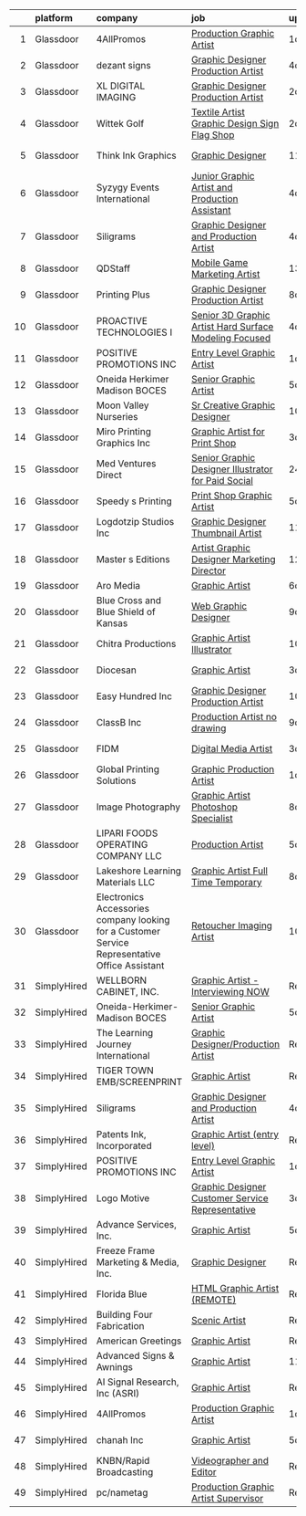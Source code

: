 

|    | platform    | company                                                                                        | job                                                                                                                                                                                                                                                                                                                                                                                                                                                                                                                                                                                                                                                                                                                                                                                                                                                                                                                                          | update_time   | location              |
|---:|:------------|:-----------------------------------------------------------------------------------------------|:---------------------------------------------------------------------------------------------------------------------------------------------------------------------------------------------------------------------------------------------------------------------------------------------------------------------------------------------------------------------------------------------------------------------------------------------------------------------------------------------------------------------------------------------------------------------------------------------------------------------------------------------------------------------------------------------------------------------------------------------------------------------------------------------------------------------------------------------------------------------------------------------------------------------------------------------|:--------------|:----------------------|
|  1 | Glassdoor   | 4AllPromos                                                                                     | [Production Graphic Artist](https://www.glassdoor.com/partner/jobListing.htm?pos=105&ao=1110586&s=58&guid=000001820aed4b1ba100950c48a276a7&src=GD_JOB_AD&t=SR&vt=w&ea=1&cs=1_ef958f79&cb=1658040700083&jobListingId=1008008282883&cpc=59DF70BB7E75A6DF&jrtk=3-0-1g85eqir3ii0o801-1g85eqirmgagu800-9530990c6e828156--6NYlbfkN0BuZxNCXsXexcmShFdB2Rm5N0YzfKSJc3x8W6AKbsF_iTTBkMngDQnES0mFaBsIkZCSovin89mNR2L0H5TvJgmQZMCjJ-I6a9KXBxPYyfapSaYgnhE2PODh6c-LlhwgUirOwW7PhIhiZox9OpPHLvxWi8q6BCnyT-iVNo96e49fh-CcTYA-pXLyaV1QHjcmzGJFmO48l0v4ZPw47aoF1puXIlwlfSwgXvKcCkK0mItqyWyMUahTxyO5kLPnUcGxqhJfhGAUpdu961Pq0wAUo9b0zZvtnKR1Wcgk8wQKBwB6jIugg0u_Iaz-gjopLMz3mKVOCI-GAg87IJfNnOt7OG_7QTrMLRSBPK6syLqJNW81gQ1DlCY0QlCD-YGgNSA2zpps6j8ppk4lYWj-1oUhtmzoofpCI0QaoX6TTWGqLqdSMn5Pe3XQzb0c3j2dwlg15NiRBcJ2rv4nqiY7t_82lEIrtJEawbPG0lgThGUWG1A9sLrdC1IRg_09MmoTvKiD4RQjDpiGEj3gNA%3D%3D)                                                             | 1d            | Essex, CT             |
|  2 | Glassdoor   | dezant signs                                                                                   | [Graphic Designer Production Artist](https://www.glassdoor.com/partner/jobListing.htm?pos=121&ao=1110586&s=58&guid=000001820aed4b1ba100950c48a276a7&src=GD_JOB_AD&t=SR&vt=w&ea=1&cs=1_9e0bddbd&cb=1658040700088&jobListingId=1008000089971&cpc=F41FEAB56D215062&jrtk=3-0-1g85eqir3ii0o801-1g85eqirmgagu800-6c32fdeccdc39f39--6NYlbfkN0ABOgJehXIgrOeP1dGkVbqZIE4zYILNMkaWcwsPyUQWYfSNalSkzDlmJS9qrBzQdeRS1xTkPsJYYfiZEhitbDnaIvYj8sktBOlvt5lXLK_UcxdcArVZOHhJzd0A_WtLBC6A9zFFmLMiazn9MR3Ear0eQe7f99dPNNA4wegEdYZsiFMyj2dDmB8MPTTCD1AHugk744TpN82gim7EvIZi_s3bdkjC7GKb6a-r0-9fXeigAPgcgo0rx5lAsOzGURKHWafBCzsgNBwMT6KurnxudsoWwPPlpz3I_HI3pVeE-mI5dNpzXWWdy5x_nljDqf2ZghzmWieqo97dGLsH02-KDnAqpBWhdabdaH-yb8T5tbCUHDqsx7c-BGnsdRE9DruiP0Dc-2gPfuRUIt37ol-wWdcNvVzHYGgo5uUT-Oa05VJRHhgLTx-PefQlP1seScDedf_XpdhqEzi81TBSGKWosTsbnJwEZusXxykJHvJlG4mvhBEAAsTbEWNB7mVD9-5DXoey6yEp-1Iicw%3D%3D)                                                    | 4d            | Floral Park, NY       |
|  3 | Glassdoor   | XL DIGITAL IMAGING                                                                             | [Graphic Designer Production Artist](https://www.glassdoor.com/partner/jobListing.htm?pos=125&ao=1110586&s=58&guid=000001820aed4b1ba100950c48a276a7&src=GD_JOB_AD&t=SR&vt=w&ea=1&cs=1_1c1c5b9c&cb=1658040700089&jobListingId=1008005402147&cpc=4F748F1840550ABC&jrtk=3-0-1g85eqir3ii0o801-1g85eqirmgagu800-0879dd7db182a19e--6NYlbfkN0CPEiJEzZq4I_K6S6Q9VC1QMfIsI0INZ1UYi7vjgDL48do-bvsq3-GM81kkpvxJBlr2Dr1XOpgQrMJ1O75Q2NGHSCZSJQCmA16Y2qO9eqyn7iI0WtSjTxOz3PkRvBy1vdzXxJ0W-8lX3J2X4Ui8_em1_En00wuKqZ27HdpNPjDkdtLo6AgdXN3JfGFEHoHBxds8cPqXqYqmCS2BQO_lOuNl1GAAuDs0nXD5ZSa9wXn3oGTXXg7JbAxjMbJhusG8ca7-cZm8e3g5s1yWweVtO8FVNHzobUWcTY4UmnQxDU1-WgrXpgdreVKprbTP1IvejiR0SQeMiZ46dE6Rhkscs7IgJ7aVQuPw6Pp3yDG1BMGIvUBmZ-81Xy97BE1H6OKJn3ofYeUDxvjaNwNypPOA7zsEuEQRyJFknd8SSs9Wu60WB0PyD0PEKgplGoUD06qkv70MUzY5to8ORmo4L02-91JqL0I64VDFLFn5-54yK4BCixpCkUPCTSjuD3-Dj53-CcM%3D)                                                                  | 2d            | Dallas, TX            |
|  4 | Glassdoor   | Wittek Golf                                                                                    | [Textile Artist Graphic Design Sign   Flag Shop](https://www.glassdoor.com/partner/jobListing.htm?pos=120&ao=1110586&s=58&guid=000001820aed4b1ba100950c48a276a7&src=GD_JOB_AD&t=SR&vt=w&ea=1&cs=1_6172420f&cb=1658040700088&jobListingId=1008005831387&cpc=ACAF1607C5C1E404&jrtk=3-0-1g85eqir3ii0o801-1g85eqirmgagu800-992c8723777ec5b9--6NYlbfkN0Af7IH--f52cTUDwFMUanxXcd3NiV5wYJyzlyk1G5yREYcHNsx28vaP4liTQMowwOTqf-Kc5sDHJNBP5Kzoire-XtBzx2UkO3FQlxOWSrJ5L1Zhli1IYJ_z_bRkPwZFVhPCdaTcxDWWq3jbHsMrRu-fwSaRlR4Kp23XxZBbG4Q3-ohDZhSnED3JO-G7Fe4AZ_EOF3D38BkVCDgUyM2JLKjObqNeUibE17IkMXuBRGXe64TjTF_auuiCpNz33IhFBK31XenStsxxIJVC853O11sjZibVq3aKbpGKXb-KqWIS_7T5WUOak8kQRGydl4VBW4UsaP6fg4dPqr6O_8Y_Yg81bkNP_2uGXjUlwncTWT1sE_sy1xMPZ_JK8KT0RDg1aKg9xwiEQZ-MA4V1kpBRvGgJ4vJXxIVxAS762gtC4OVig-iQghGczK85oLsdWTfo8ufpcJl22tTE-HkoGbNQmAiFVfZdI47fitm7f-Un01p4EhgfLRWvSWGmVV1eAPCh6I4%3D)                                                      | 2d            | Elk Grove Village, IL |
|  5 | Glassdoor   | Think Ink Graphics                                                                             | [Graphic Designer](https://www.glassdoor.com/partner/jobListing.htm?pos=104&ao=1110586&s=58&guid=000001820aed4b1ba100950c48a276a7&src=GD_JOB_AD&t=SR&vt=w&ea=1&cs=1_a4283ac8&cb=1658040700083&jobListingId=1007984843167&cpc=947D5A0E7E918485&jrtk=3-0-1g85eqir3ii0o801-1g85eqirmgagu800-438b6319e1bae538--6NYlbfkN0DeXU0vMxLyKhfauY-dgUBa_3v1DHLtGGo4EP_Dl8CiY0U2FbFCTSNbiSFzXqbljt0tX-wAhuImpjjTgLFqBGbnL3fSHEX9vt5GEEjyO2gqt9xG8CIWdgaeDrWHZS60ZvYnf1RvkghUeFbtAPI7Xpn9sFelNT1hTMUymOtO4evM_mGZWZTdWn3iaWxiMAPYZdLO3WNwiFXwXGemqq2ZU_wsyL_kbzzHgopBmjA8nuTHkYTENmuf-QFnfq4zocQiydJg2cbApvAXbTvqYrWGxjbGYPDweqrq2jhtOobPbg3JhtN-cLmgbQLOu-tV3dxOOQNhbY65GRpYtkSnezk933hLUN_uiwSh_6Ucnv7ftla2_9qpwAcL2s261389n98UvqMe-LGGis_fCl2zYmKkdtrz4-ES9g2QcDaB4ZLuKQvxp_xRoQ_yykJGV9f2Mc5aEMbT4gAKfcO1yk8jOrnjpkusLDvK-5Vzp9ds07T5UBmnbuJm3AfZu2r8c3KDzTsTWzQ%3D)                                                                                    | 11d           | Georgetown, KY        |
|  6 | Glassdoor   | Syzygy Events International                                                                    | [Junior Graphic Artist and Production Assistant](https://www.glassdoor.com/partner/jobListing.htm?pos=111&ao=1110586&s=58&guid=000001820aed4b1ba100950c48a276a7&src=GD_JOB_AD&t=SR&vt=w&ea=1&cs=1_44335fdf&cb=1658040700084&jobListingId=1008000529499&cpc=A0032DE20586B9BD&jrtk=3-0-1g85eqir3ii0o801-1g85eqirmgagu800-2e73247150be68bb--6NYlbfkN0DAqrE0ubcd1i61l-uBTtouJ2NQ4lWg7PeDLWwMGm-v8r0Urqffh4se_blAJTipohOrLJ1mLfKR62RYD2YWPA9v4nbGP4NbViKGrbsAi9o8c5qINUi8Y_D9cCMcgnEL9DMowwB4vSn5L5tPddvRPD__nFDoPQ0YVSXCeueGBd1KLY1zCTKr5Y8mZuq3Ifp8PZO7ONtCPenFbP2fQKPv0uhQdEmcsklbLhbTf3e_23kjLjpna_MsgHt8VS6vxjh71ZOeM4OZFTA8iRXKv6cfiXfGfNyqRGEnlp1Nnw_ScwNEAVLkcfusIRCQgGo2uld0P2lXZW-XaQr7z82HSi-se8Raj41JGjik4S1igKculWK0qOIYJRny_eiVzuRsc-A5WTtWrjP3OHSf9ERYY_OCucNljlm2vA9faK9itlUdls49WOWqHZmxygcln_AxH67NnxopPvkdLIaWxg1n6ubLpEqekha_0qymvsu36XOu65YbZTIKs7LWXVBzVJep4HGAgRE%3D)                                                      | 4d            | Gaithersburg, MD      |
|  7 | Glassdoor   | Siligrams                                                                                      | [Graphic Designer and Production Artist](https://www.glassdoor.com/partner/jobListing.htm?pos=122&ao=1110586&s=58&guid=000001820aed4b1ba100950c48a276a7&src=GD_JOB_AD&t=SR&vt=w&ea=1&cs=1_e4531d48&cb=1658040700088&jobListingId=1007999924313&cpc=FA84DF7EA1EC2398&jrtk=3-0-1g85eqir3ii0o801-1g85eqirmgagu800-b9b8bfbe1b9dc611--6NYlbfkN0D_KRozbKJx95I3LRYgbj09bqBDFeyQG4s8tCOB31p2DMC4ILjZAmS8JFK5axC6ktHbN9yPjyLoagJKGjx-nMZaW8WFK-9ClXrQc1LFVHkrD1LBaGhZnubpqeFmhet5kHPXwznaVO58Rf8Ln6yeS72Ez5yKPfR1_l0nYLzVW5Pd5-JN53-KcInomS2pvhBdy14LRP63uKIKMeOf-mij-7BTbDTprzGqGHwHUM-vH55mZFN-TYaoz4T-cMv-bgLFJGI5dHx9Xn3mHGFbiWeoS2h0tI_LTstg9RIRXZiprR_7DAjQhjVEQUVOX8V6S5n3nMOYktqLq4dioqSfBKPzmATsH49ljk8uNr88EnTXDpp9QzwD0PEW26cnua2efeeLjNbPuEQ_vCmO8dALNd3lGC9D-Ul9KS8iSUeMlIV0UK4PpKeHbuL-cF6eAtekS7snEdTTqH2zTB_gC_blcAicV-OvEB_iv2Yw8n22D5EfSqhBYGxoAsnDV7eV4DE9PJqzgQPjS-GCfuc4UGPs-Wm08X5r)                                            | 4d            | Concord, MA           |
|  8 | Glassdoor   | QDStaff                                                                                        | [Mobile Game Marketing Artist](https://www.glassdoor.com/partner/jobListing.htm?pos=130&ao=1110586&s=58&guid=000001820aed4b1ba100950c48a276a7&src=GD_JOB_AD&t=SR&vt=w&ea=1&cs=1_b33074a8&cb=1658040700090&jobListingId=1007979465001&cpc=1FDE87803EF93CD3&jrtk=3-0-1g85eqir3ii0o801-1g85eqirmgagu800-4842005ed0885448--6NYlbfkN0BK9GXDcakwdiqmeo8o-2GvkYnmPkq7xevAHdeF_847qkpPJo8-WyfGM3U4KnIRH2pUHOd_MJU8EY8vKEcsZEehTThosRybDyaOejM7dQEPw1goVzyzg14G5YMQ4QTjLkmaeHpp6b-cQVOKTTl3WmnUYxmC9LrYlIUIl9uO0RNYGuzo-bba-q19TuTzEan5A7zuk71vX-Entz8_NIPKM5pLIee0_ita917XUoJ39N3HbXuYLUkICwjmVOm1CFjh7_1szjKqMqhh7VtB6qEU3Ik1YGSuWq9koJxgGqy2mU5chHKB29yq6B5-evqYaXyyaMDnXfH2W_IglJpR-sY2_8bcYnpmMhgEBee621TBvgEnWkYNH_RJ5lMwA6b3_bIEkp5I9MYhO78H8I0Z84lb4U2WSDPfstC5bkbJOcOkyziImKyKDZ0DJ4G-pY2hFNBp5_YjBcQ3lURkXA31iQHokUQFLiaSK0qof0cnL9ZA5PIAtg%3D%3D)                                                                                          | 13d           | Las Vegas, NV         |
|  9 | Glassdoor   | Printing Plus                                                                                  | [Graphic Designer Production Artist](https://www.glassdoor.com/partner/jobListing.htm?pos=103&ao=1110586&s=58&guid=000001820aed4b1ba100950c48a276a7&src=GD_JOB_AD&t=SR&vt=w&ea=1&cs=1_63c47f2e&cb=1658040700083&jobListingId=1007993059501&cpc=AF779B04936ABCB6&jrtk=3-0-1g85eqir3ii0o801-1g85eqirmgagu800-8918bf0243fad107--6NYlbfkN0CKNvdBtBh9SnuMcnkEvhJOJZTsmZHyY3ybnWicrfIHv1nK5cibWSBUGYkAdwGg8-Aa6M21GRHp76Ym5gF-_Vy_LXP33mKmWrl4L_yepZqdEWBFglbd2IxPSK58QS0m2ozJJ8DOe_KxWEkVZALrdnLLn7HTYDjh4rrlo2cJZBSe9k3-izGgoBP7ofrmgmrfGWCbRJhOZRIJ8PRZYasVSPK17BZ-CSrS6-lB74vj52c5iYyjHAfZU_L6pdnAr2-pgiFtwuph1BR6acZebGdSqVvU9MFylL2iuV_jWerhJf9aHbRQbCVQWTHngGya1e5M35Gose2etnzoipPBIKC4lCMvRSURu2cLbgjQHNbxRLql9c4ss9uEi7moGkutP3SiE3-eGux3jXOOz14sbmTAXdYs46WbLzheaKaFtWFxOI17iR4SWjlMzXqQsiSeufB2jC8_B9Alp9fkSLR57yJgVqvQi6eEloD-GF01ZaTwJmQlK6To1-yby7H6IHmBCwip_5ypS0lvXTNgPtJn3zef_CHG)                                                | 8d            | Lincoln, NE           |
| 10 | Glassdoor   | PROACTIVE TECHNOLOGIES  I                                                                      | [Senior 3D Graphic Artist  Hard Surface Modeling Focused ](https://www.glassdoor.com/partner/jobListing.htm?pos=107&ao=1110586&s=58&guid=000001820aed4b1ba100950c48a276a7&src=GD_JOB_AD&t=SR&vt=w&ea=1&cs=1_3f48a5d2&cb=1658040700084&jobListingId=1008000333833&cpc=BC9CB04B69E72EC2&jrtk=3-0-1g85eqir3ii0o801-1g85eqirmgagu800-eb5faad0ae815d16--6NYlbfkN0D4rPC9Q9uQLlgWvNxCF4dREk9VHC1nFTR2yi_SPW4ovZYWOA3md7j5hYSoLFTy1SEzwseG3uA71L22pm1RIDd3CoUgHpUl9o3nhOu_En_Zxy3SR_czX8l_uye2O1eNU7XmYwG4-FWwab17rcyQNJ9Tj65_Z68_W7q7wcQiCVC3ldVkbhaRtzCw1IhmoUUcwF4sbbsY6fBFOuO5zXGMhfnRN2e0QTZ4BIxDvRBeH1QiFkUF5bnHUuQk8XOJ8BkWEWOnzYhN459NfLq5nzakX65ky9rEJjgDpwzOsvrm96zEjgZdBB0cWd0pmQi2TljeCIQsEFp7XUL-elT9_qmt_ibCe_2cRXRqyZIxbrcqZUdZX2i2ScPxMZjImuhQ8SVbLDownl21gEJuvki5oag4hFFKFr7norNaxoGqfXm56iJGIVNL5gIelmDG_itVBuCQwYA7YXOb8TRXzHqmghD4R71EgKe8THWdsMEWJYERcvcQbI51DIyPFDrhIbeQhNpjCXpQlQzrZ6Jctw%3D%3D)                              | 4d            | Oviedo, FL            |
| 11 | Glassdoor   | POSITIVE PROMOTIONS INC                                                                        | [Entry Level Graphic Artist](https://www.glassdoor.com/partner/jobListing.htm?pos=115&ao=1110586&s=58&guid=000001820aed4b1ba100950c48a276a7&src=GD_JOB_AD&t=SR&vt=w&ea=1&cs=1_bdd841f1&cb=1658040700085&jobListingId=1008008432789&cpc=9952A63AB06E78AD&jrtk=3-0-1g85eqir3ii0o801-1g85eqirmgagu800-98b47749266ed3dc--6NYlbfkN0BxkLIcfe0oqaYINownie861a0BJtkzmJW-WyGv8J0JYLPI_pkCjhnMU2Sahv1K28tUy9OoKNHnn_mzEpIJ1ihvUIFFwpimNg8RAwffIBIg8QHjMblIN2KKLIvsHVW-qDud3XsDEpPRfXwXkVIrxTj7pZAuN6-DFQNeXQ4AzUle0ydCJGPmBxMIK6VFk5NWnXswE8UGEXtBriGvo3rfM8H2mFZKDCO8E22mfqBs8fmA-FbRoCzDN_MzuCgiB_mFUztBFQI0S6_nh0Jha3EtIBRZ_D8BxgROwY6DfubUqj3himOQkuvofl01dYPUru86LnuLpdt4B1-GK8C18tgjqFSaxr-kKxSoVpxy8b369EnTs62_eqTebDa3poHiaS33l8aPsW-jUep2aVFQhacVPz7PfAjWKtjiuNsc_PrHHeDeP8hEn32wstSdjMtrfEMtwJSMN3hejF2UhJ8BudEAGP_pEYUmGju1YOrje_vGkekXf0WJdVx4vNcrp58XvMNBhe0%3D)                                                                          | 1d            | Hauppauge, NY         |
| 12 | Glassdoor   | Oneida Herkimer Madison BOCES                                                                  | [Senior Graphic Artist](https://www.glassdoor.com/partner/jobListing.htm?pos=101&ao=1110586&s=58&guid=000001820aed4b1ba100950c48a276a7&src=GD_JOB_AD&t=SR&vt=w&ea=1&cs=1_07b0cde8&cb=1658040700082&jobListingId=1007997990289&cpc=745E9A7F3953D21D&jrtk=3-0-1g85eqir3ii0o801-1g85eqirmgagu800-0737b782fcf5bd06--6NYlbfkN0CDI2iFtkxks-_Nah-pKgiJFw7fP9yT9wERWpW4car30VWbROU5-Q3LdzziHj3dlUHEUlXS7Bbb6f1XOesA_TDs3Tfu1fQibOaHILJ3Rmt7mcCJTycfo_HyrZjCmXholAcyU2Gpu5A62rkC-qBXBDhtbHf_Le3ly61AtsStGD2v17rDu4exIhcbpCkVr6aTVq44--u_AMFntCEaFDgVEWoV5q2K-pggDlRCuLzpPne4h0_xHA7yetJToNtaYmJIcmP6U3MogFqxEkOxIJsnN1wEoG0uZu_nwg-LFVZk3lbockoPzj50J7YXx5S2AosFy7LlLXiytdO_4B8y7H2p02bTKKhBygyPku9vLdQdD5bUpAzyzWu6LR3ZnffCk3Bw8NeCGDFOg9nSB1DUWuTBdpO0ULs0MdoN5eohRgyibRwHCHIzsQuIjlhASHS-FsAfPGXCp3Dvcs6_KRA7QtFM-YaoQH6DKQUSrttYG-gCLZ0ycKB5OemfCtoMimmmSjq879aalVZBfkmtmA%3D%3D)                                                                 | 5d            | Utica, NY             |
| 13 | Glassdoor   | Moon Valley Nurseries                                                                          | [Sr  Creative Graphic Designer](https://www.glassdoor.com/partner/jobListing.htm?pos=116&ao=1110586&s=58&guid=000001820aed4b1ba100950c48a276a7&src=GD_JOB_AD&t=SR&vt=w&ea=1&cs=1_36b38548&cb=1658040700085&jobListingId=1007987586374&cpc=983919718F9DC6F6&jrtk=3-0-1g85eqir3ii0o801-1g85eqirmgagu800-2dc8b1d91e759f31--6NYlbfkN0CtYVjMIh5haAAiJ9gOyIueHAJ7ifDipeAmUsIwS91L00T9yPHEV-4ryS8uDvFbiFhYj1v6lxMLSY7PZOCO0MrMz3iTwxexNbaphAbaDXZO5fHYbEtv-UGMBItqODB3n2k7RaCx5Nql62VwAXgZsj7B0aB8z1MnQ4WQwzOwrYBW7dNPiIRuztUGl9bTwUvOQuLsE574_8JupfweU6OYgGVvQpT7xNrggX5yl8sFHz-bPTpg6uVwY3egk_FHdvkaYXOr_l21y5e64gY28RHLAiJ_R0JQrA2OrMR77bdnGU4H1l60xaUQqb7AwG0GV8sh2Q-f1BQGw8mQPfCqnipAi_ztXqHZ3kqdIiBG1_Oe32pYI8gVkY1o54hTvxkItxTEbcCB5RdxLT3WNcvuLOjKpVrWNnZ4L0fVeF3zaPsYTJDO6RIRYRr4xyvds7H4dL8vZpJJ61KBu4zvZGjHmYW_KsEhdi4BlAOz0daFNAvF4l45KGklGoFl5T5nneKryeHo64lV2Wina352zkHrRaPpOfU2)                                                     | 10d           | Scottsdale, AZ        |
| 14 | Glassdoor   | Miro Printing   Graphics  Inc                                                                  | [Graphic Artist for Print Shop](https://www.glassdoor.com/partner/jobListing.htm?pos=113&ao=1110586&s=58&guid=000001820aed4b1ba100950c48a276a7&src=GD_JOB_AD&t=SR&vt=w&ea=1&cs=1_0cd74705&cb=1658040700084&jobListingId=1008003854812&cpc=F7A2269C793D5877&jrtk=3-0-1g85eqir3ii0o801-1g85eqirmgagu800-9b308361880fb345--6NYlbfkN0ASengVqiwM8dEeVIsxgwk2tMAcv6wZZlNtE4BYC8cWqI6DIh6MAS-gLEo-FOBTI0tFhbI4F9yYG9mKyL2iDnwPhnqAYNQJLYF7QMq90shvXZ-DgfrzRnkD3Uvq_THNZlJlqf7YZ9voPiC-oenKZxvj0YsvpjqHjQnOk8G0A0jto5Apq6n4AACle8DbCx7_hDInhy91LTtcVBkncX9CF_wPZoOw62hoakPzPMsZY_FNcBgpWzuP8NtJWqdXxsw0LJIWQBbp9JEZl5rTxNdYkkJYdgAlZs0xvfk7UVCQKE-XIESQglTeOxAUwi43DUvmQTjsbKPE7uP_2-sfKLC0v_HgOOWcW9SXqb8fHNrFcKh1ta-W0lfDBQ3SY2jxqdW6OxW8xD-ct4X7IrK_ww9aD_xz7hqgifQJN-NmY0_OyNsYPlluUqNvTJPadwncpnwRkDnd2nXBbUjB71Uo6s1z1OwDwKPXBXE04ndL8qhhj8q2qRTrxCGPx6Ql8q1yE9snG6M%3D)                                                                       | 3d            | Hackensack, NJ        |
| 15 | Glassdoor   | Med Ventures Direct                                                                            | [Senior Graphic Designer Illustrator for Paid Social](https://www.glassdoor.com/partner/jobListing.htm?pos=128&ao=1110586&s=58&guid=000001820aed4b1ba100950c48a276a7&src=GD_JOB_AD&t=SR&vt=w&ea=1&cs=1_0e863e2d&cb=1658040700089&jobListingId=1008009785340&cpc=8D52E76475A7E842&jrtk=3-0-1g85eqir3ii0o801-1g85eqirmgagu800-456b33c200c00013--6NYlbfkN0D8ZoknXJXAqP9kb4LesIFa293--zwnhqz-oO5zQftadLlGPuDnk3Sz5TzL8xvt8kNOampLTf9HwLkOfdfVIOkXDhMuW7FC6GLyw1T466z8HH3dHKcch5-eVsKYRNeXIQHz2kD7i3RK9tQPvHT0xEeqenZAkSKQJuxZiugeCy2naUBx-njIKkUiO5Q5EvBIl15MSUHSMGYPoR8h33dUX2FJON3lR6dxeGJrPMNiYSGuKy2B2tD0ScThOGxmpeACAGvdLpr97l805Gf5wHYDCJiUu9zEIIBCXeboeWlePmVKRB277uqATisWYlz7LPInjys0TDiqRlTZAPVguf4uOQbveOsA57G-uWc0oSwFof_NSvqdtsZ8DJortfZPFM9dQOMpnMfZkZhPHlFdrFMFKmWHdIWBtJcKWtyW5OyM-6ny-pKSomxenkup449mVfQD1Kr7-K4P7gbQAiy3MzB0WwMzmqVZcStOMrJnQL3NyVZM1NOrAM9qjvMF-VY6OkDVdq8%3D)                                                 | 24h           | Delray Beach, FL      |
| 16 | Glassdoor   | Speedy s Printing                                                                              | [Print Shop Graphic Artist](https://www.glassdoor.com/partner/jobListing.htm?pos=119&ao=1110586&s=58&guid=000001820aed4b1ba100950c48a276a7&src=GD_JOB_AD&t=SR&vt=w&ea=1&cs=1_2ccf9278&cb=1658040700087&jobListingId=1007997591223&cpc=39721386339D0809&jrtk=3-0-1g85eqir3ii0o801-1g85eqirmgagu800-37f8b7cc2a02ddf7--6NYlbfkN0Dbiddd8WEEovKJo1T1Jp5hcg9d5TUsdfi3TCwRB0t8Stjmfwap60fuqZR6wlPjwUVQOv7gTUriVS4n4CKLP2DqJQIqNFD0fRDnMbZ86rdQlOk594yO40iNgrWefQjVTknOLpZ6rxfv_rQ6LCQMI0heMSFzMcqcZvdWDu8tsB7_W6ypvOPSYxTN5AiUTL5qBAV04QfhZEtahdqTvwEBkw42iBoO1Ljzzn48kMCOG5xrcLfdyy2tdH2gXnSbfyyYUAU-wjvV4S53jUTja3V2ThLXUXR7L1quEptuQhnVFTV5YIIqmmkYrpuQT594ABgWSm4v4TNhZDPxencQlEQOoHoSt2am424HMrdNGa_Vu51shHwxxbfm011ofVF8JDdPWAGXcK9vgE_nxvyVHK9P-YSSww7_0cHOVAmVMfoUx051g0Hw_XEEYYOzAaVQcR2PPvc3Csh38R3aNv6LTQPaIEPCS4YTzFGva3IsX1gd1dtryl6DSPbLdM1_0X8zQeFaCQKRDD5QIsjmsA%3D%3D)                                                             | 5d            | Galveston, TX         |
| 17 | Glassdoor   | Logdotzip Studios  Inc                                                                         | [Graphic Designer   Thumbnail Artist](https://www.glassdoor.com/partner/jobListing.htm?pos=117&ao=1110586&s=58&guid=000001820aed4b1ba100950c48a276a7&src=GD_JOB_AD&t=SR&vt=w&ea=1&cs=1_131e57b2&cb=1658040700085&jobListingId=1007985092043&cpc=22ABB673398E21F3&jrtk=3-0-1g85eqir3ii0o801-1g85eqirmgagu800-9d2c79e5f512e746--6NYlbfkN0BjyFNZUUvAOXUC9zjb5vx8bblGqKy5NDQQSXaudgCUS-s6XZY8F1apdy6PF1sECCtcZk272_z4hU2udFFy0S64xqJadCR_6HpoX4WKSxIQCEvOK8ooc6_DNIIu4zj1Bx7ePd684Y8TVUW8feiyzKxdpwdoK0l7UM3jxCxNfImR5otX411wG3ejJCpRONdF3Ti9FYqegXhULRVVP76zJzmVmj8MqCokcZd2Jnq6RmkbDVDpO8QAhyN0a-eOaK8xEUANhDe4W7Q7TTkGuBemefAj3IX7ysdrNJkELfMn62Yq2s-_kFc_pdszsnor2WT93tgfJY6UzOzIq4lPIyA_dN41qm6GDdiH9VTliz01xgx2yp8HdVS0cx6hJnLOMgvHoDFwJLPrXU5gOCXWNivLG_oQB8HE8RexdUtBoZCqQ9rAZhfC7NajAiOksM2beL33Kl59XlmAGDgpnykREfLTEK3fxQWwFrWAiqBa1KjXOiEXa6etlNie0aVQ3BvglcJQ1tl8PurUBs74z_cFm1-JuOXl)                                               | 11d           | Austin, TX            |
| 18 | Glassdoor   | Master s Editions                                                                              | [Artist Graphic Designer Marketing Director](https://www.glassdoor.com/partner/jobListing.htm?pos=109&ao=1110586&s=58&guid=000001820aed4b1ba100950c48a276a7&src=GD_JOB_AD&t=SR&vt=w&ea=1&cs=1_0a30e932&cb=1658040700084&jobListingId=1007982597527&cpc=956B2567E1972B70&jrtk=3-0-1g85eqir3ii0o801-1g85eqirmgagu800-18c64ef7cb9eece4--6NYlbfkN0BHIfC1zsKGIu0R3teaIu8liT7fbRNLaQeDQfcPJweUK9uUr5EuWDhTqaM94isaMThhHtTqMfG8s1JvpULUtrrFkO0-w23FDiUnUSrrgsn-2FpwMsO3aWXuvvit5Er-0_IZu7Q8Dd4CWznrLf-MhnJI99HdMyxIJPkP3dbxFhXJc_rXJYcvBc7aYq2esacCNkT3sJgSEj22CZZzlCsesIq_6wqElImVTI2Vcgw__epMyjVX2arBNeDk-9qMglDWqUM3mE0sWYOm7u8nIOLGbQZMvwm7qtfu5G3oxICbZ7HC8PLjbuLIY-LaXZ0RFyp4kLL2Jp8YBg1kP_oPCWupO-8w4NFM5v3GKfh56GyviQi7a_ZKwYjsmAN4fWC_WC7sjkQL9lYmQeZXCDsBfz6zaUUqzxrfL_IjF33XefyKNHFmgudkuugBa785MIia41YxpuF8NOKApofEX6vDWni-KxE-lDg9E9n9QpQY9CKqG6dqUR8tSjkDbsAcEqy_xwlLRHiavqVmrs6Uoo1SOEkTHqS1oMGbclo3rtg%3D)                          | 12d           | Pigeon Forge, TN      |
| 19 | Glassdoor   | Aro Media                                                                                      | [Graphic Artist](https://www.glassdoor.com/partner/jobListing.htm?pos=123&ao=1110586&s=58&guid=000001820aed4b1ba100950c48a276a7&src=GD_JOB_AD&t=SR&vt=w&ea=1&cs=1_a07af6d7&cb=1658040700089&jobListingId=1007995181669&cpc=BAEB662971763A76&jrtk=3-0-1g85eqir3ii0o801-1g85eqirmgagu800-b35fadad7f50ab7a--6NYlbfkN0A953Z9EfJZc5Z9y7Wb0NkuJO-5BBnqXCJSieP3bN3oT5bPCnx7cVWYZU4WcOfgGZu3ldGZ5obnUbkJH5KsQnH3TNPfct-VieO3lTzkVZi3BT-4zjgeApSVjPW8ZK04TSBGo5-UR5pdTgjEXgUaH-oLM-sgvjuKzpAkp3Nz1gBW3aEtBkZ2ill6mFlmJnyr-RHl8UUNcdX1de70yWhMymubHuHDoIYW53OAuYkMPC2_71bOpitvr8nDsfgfU7gYiz9v9b3aCmLf4z3lEJcZRMKbok0qvmFfW6HAmEJhivc0g76IQ2FgKeDfVxkwvKWn0bqa15CPAHKMAEMA1Nkho6D-My1YpIhijYITR4aliLvDeduFOGAZBvTafao5Mbvw290scIybfe3v7LV_6fc9CZdr6XB4jtDgjTUijjZAoXy3OSTa_zS9VL-6Vg5mOPJCt4IlinLdItvhudLwgYR3ppORto6YqkMWzD6gvDLFLNIqA7fBToSnoFWx)                                                                                                    | 6d            | Troy, MI              |
| 20 | Glassdoor   | Blue Cross and Blue Shield of Kansas                                                           | [Web   Graphic Designer](https://www.glassdoor.com/partner/jobListing.htm?pos=106&ao=1110586&s=58&guid=000001820aed4b1ba100950c48a276a7&src=GD_JOB_AD&t=SR&vt=w&cs=1_b0533c41&cb=1658040700083&jobListingId=1007990691312&cpc=8A0D8B039440F4CD&jrtk=3-0-1g85eqir3ii0o801-1g85eqirmgagu800-a646a3c5cc0d5ebb--6NYlbfkN0C0fM3cAMPIJxx2YJu0-54AUzYyvdboEQAVt4G_xOBTWEOaDebnHlkXFTc2Kq0ZccTKs_m4kr2IGIqRKB-1jaqsIt8-Q80KNCB6stC69y0_zLiFe1CnqDWQFScQ-vNNv8K_7ON31hz0iQWH5w9u6c6B-QGCtvlm6wmT8QXnqjnMIMmSgSnU9XlCumdpLdcL_uXW4vqNY4Fce8Z02enLP0syx9H5CCfGMujlHDxoj8gMCb8n0KOA4Lfya8pMydkdcN4auiOWixJrjpI5idhw_73ny87syjcpUsaQfLFceuRJmv--um-d-yed_DJgJ7PdkhkWe16owyASZnKwrENIUemJPFb7o4ul49BiJVeSe-aObtIPgHkc71e89rdVhX5LPbKAHegsQfNXVbZ4dykXp7PXFgLNzGSOUXukli5E9hBrnDdGT6VN-uAFf7oK2YYXybXu80J1P2dAtrNMqEXQEr58ykEcFZxAMuuN1bkTzkdcSsOdZHzxWtbIbKVXL-K6KpRcz7F3XmTMHwq4xR6yiO55ricSU94_En6MfZu21dIoeK5IRp1IpRxL02dFyi9BHSJp4UhSQYaj7liVRZ81i2wh) | 9d            | Topeka, KS            |
| 21 | Glassdoor   | Chitra Productions                                                                             | [Graphic Artist Illustrator](https://www.glassdoor.com/partner/jobListing.htm?pos=108&ao=1110586&s=58&guid=000001820aed4b1ba100950c48a276a7&src=GD_JOB_AD&t=SR&vt=w&ea=1&cs=1_b56e927f&cb=1658040700084&jobListingId=1007987866513&cpc=A938E184CF850189&jrtk=3-0-1g85eqir3ii0o801-1g85eqirmgagu800-206e62536260ddf6--6NYlbfkN0CFmdMSSY4kg3MhvZbVXaRfLuSoGz10sIYhD1Of8-ust72TMiHcz2eqonNOqiD3dfD7HE37ZfRxIfVWMoj7VTh7Gf0FFbkTOhM53Vz8hk5N3MzHTHGoE5NgS_DKtxi8yHDdy1BLzDKGFWS8umdQCXzAe6ovjf0PuoVy9EZ3NTZz3V5uT5eB3jgDwMu90RVJrptWJPaQsISFORVlk7qTzWWTZ5zEH_EU8ndEV4wk1CRcN139EQl9EElqOefoP4sROEi4s8Ol0d-ejivffvCeiLtPLlGnQYSuGvwBkMl6tjnBYDONgjgXF517Uw9GJZEpes_HnLEv78M--__cr_cBagJzZc0REsfH8wVqlgzRyInnB5W7OEqU9eThO4vZAvn3Z5PUgk8IUbtmE63SCy_K4FZc6bknTQZbgioEpa60UIKL5NQws0p-DDnOShq6jkPN_i5NTyZj_3lBaKBQZ2sta0TyN7Qh-yjrq38O8JgGLYjlARCUYJ7VO4RvXbcQLbZ9FgjliCWOIczVAg%3D%3D)                                                            | 10d           | Panama City, FL       |
| 22 | Glassdoor   | Diocesan                                                                                       | [Graphic Artist](https://www.glassdoor.com/partner/jobListing.htm?pos=114&ao=1110586&s=58&guid=000001820aed4b1ba100950c48a276a7&src=GD_JOB_AD&t=SR&vt=w&ea=1&cs=1_e1ce7420&cb=1658040700085&jobListingId=1008002774434&cpc=D3E44275D43A938E&jrtk=3-0-1g85eqir3ii0o801-1g85eqirmgagu800-d377e8cf9bbbbaa5--6NYlbfkN0DRxgH6faVpfnP0KSDHCWxWsaqr2kS3YdhrKzS1fmHZ_NHE3PbRvVKj3hY3k72ItWG-fjcFju0VrlnALBQI9-v8oc2d3mk3B3Fe5Mutc-8MBZWrKTMExkYMUjMvaPqHBpfw8WxXShq9YRxLiya8sJZzE-naGCgVxuH8LEKE5mWJrYe-XH51AU71Y4RTKd5FKu4rIaick7b5zNjQGb1u9FpZgiT_k7t8TYeH8yhZD9cxsWyZHMciQrbyjAOi7Li_bi-N1LGZJ4d-dtWdaePfmECW42C-sMEpKJXE_rKJlBSMznkDJneWkYKZRF1eNp9etozdN_PawHtKY7y-aw8y6TT4IAfAK3JK33LgO4MG4K-EgB2Ta_BXPJVAz648T9Svbz7WgwJN3dvvOWCwJxcyeWLYiUuYFsJZrQC73pjPYSqfLN3xQQZvWHKlC-ZvarHXUoy2LkWCY4Piw3JjJ2J7QS2Fe5KYo-962ZIpN5jGrrVe2o-Bgd3GsLUEnOnOiDphfgU%3D)                                                                                      | 3d            | Byron Center, MI      |
| 23 | Glassdoor   | Easy Hundred Inc                                                                               | [Graphic Designer Production Artist](https://www.glassdoor.com/partner/jobListing.htm?pos=127&ao=1110586&s=58&guid=000001820aed4b1ba100950c48a276a7&src=GD_JOB_AD&t=SR&vt=w&ea=1&cs=1_778944c0&cb=1658040700089&jobListingId=1007987716739&cpc=9DC6E4D8324653EE&jrtk=3-0-1g85eqir3ii0o801-1g85eqirmgagu800-a1f175cb8d761c99--6NYlbfkN0DzFcgFZSW24QBnmHK7x-Aatnd7JHF6x6XqYmHmLEvBNkdR6SQ0tPXIJmjP1lIiGSMwFfdYZ2cYvsSFVRrF3aIGUU-nUlUv-UyUk-GcDHtQ9aXwm6bmv-DYK32QO1p2F-sx24LRq5lcPYiyuNXVAsoBV6_ZvOnvooVGoTtSQOYiMGodAavZQKnXQ-aKdeU9LRf04_XWOuk-vA3-lTKkn8YC7bQt0anH87R4q29_21h-mEtlnhsyv1NFM3xi-6-D4-yJSEfmlmCwcLE9S_AikGI9s7Igj3mlTb0wMjYOcPb1DHs2GB0opkJuMzv6uHy5e5nLUqsoJpGvGwe9gzTHWUQH1LqTVM0CZagVAn4mtEso5j2KxtRVYGhBA-rFYxCLv3MUXRXSx825wOcbPWbSALbPgyCoLQwibCY7jIT4AUfyHgEe5CDsKpP8CHVUJQlcmsKgpwzcf8B0NCR0end4R4wnHt28v0T7xUz4yaIxA7l-9CK3dLE_jaKGvYpfawHcYsHSNzHCMntfh4PNtwi94yMJ)                                                | 10d           | Flushing, NY          |
| 24 | Glassdoor   | ClassB  Inc                                                                                    | [Production Artist   no drawing](https://www.glassdoor.com/partner/jobListing.htm?pos=126&ao=1110586&s=58&guid=000001820aed4b1ba100950c48a276a7&src=GD_JOB_AD&t=SR&vt=w&ea=1&cs=1_9712f6eb&cb=1658040700089&jobListingId=1007990465809&cpc=AF8BC9077DDDE68D&jrtk=3-0-1g85eqir3ii0o801-1g85eqirmgagu800-f4cabcba94d2d648--6NYlbfkN0Bu0v2EuYhQMX8qGylBd2OdOHezyUUQzrXVF6Pyut4oLTOPkMhAZCUODJXoS4TIoO5qXCRT2y8yPhGIPWwr5evIVHZewAJOSrZzHLlwg14qoyoS5qMO_YqqssmUyI9cNg6XAJJwwER3RZNLDc5frakWB60PMhUyyEMO6sn3YYn5yyqRCP7atTUE8QVd7XSVVMmeGaLGNBPOvgP3sIRUWrEBKCsylQBOC8yjL7_hQb54thm921b9xNdwETH1Zt1cB0dHZUrbGyfe7NyKRkdRn0KOj_Mh2eSVLsAxHyhWSCt42H9z4Q7gWQsczUbHPBD0vbsD8mvVl-oGR1TYBPUjdzP-4ojA8VXeFJnRCihdalznHhXw5I12e2bn2Fvh5yxtvY-armqotm96Smyjyg_GjH7cCvR1SRxCmopF0JcBX_2HdALBuKbajVIcE4CGksZ4HER2YU6cVBhMXbzoMmhkhxSgFHu-s_7u7uRm3nrmorp5pFAUZlL4CPuXkQtOWwGWmmI%3D)                                                                      | 9d            | Tampa, FL             |
| 25 | Glassdoor   | FIDM                                                                                           | [Digital Media Artist](https://www.glassdoor.com/partner/jobListing.htm?pos=129&ao=1110586&s=58&guid=000001820aed4b1ba100950c48a276a7&src=GD_JOB_AD&t=SR&vt=w&ea=1&cs=1_f05cb79c&cb=1658040700090&jobListingId=1008003560428&cpc=444700D72F2ECBCE&jrtk=3-0-1g85eqir3ii0o801-1g85eqirmgagu800-4c5ff9867d3ab365--6NYlbfkN0Dc0CgG2Cm2ySjJ5YAFEHXV3iASNTxYDjaQJSn4jCgJiF7YxzzumGSs8nPawNVQjfQZnPhUrKwSRYdww_wuAo7FjhlCNLnYwfkYuTknnzYXSKWuDwAqNYlHy4eLESAhxK0A1SwtB9zTE6HYecq9l7K2kdVxryzixQNMKTVyLRXST9IpOElGsisfZlw14hcEvTfbnAXGx38vB6zORRdBD2WTC49uLTcUT9pvTnaDH2-t72Svq9tttBN_oTTLs1y1aqnRJKjleeHmBj8_ETjOxmuZEtN3d0OP009__erRGNgPiYD9eMze8oRlhXmZEwggYsnSme5ZrfPn9U84HmiOdThTrYTrhXoFlgR6SBVWDYzqulHrpn7Mg2iWfvJSvUmEXC2A7gfsANqN6KEOnawKbaSXJnkLmzAz3ftqPu9qm9ma-EnVRN3mnlMQkPejeqOs-cDnkywxDkjmzf2K7UVVJfh_ZpHHDguixjkQ78I4vLSedNK6phEF_2143TIrphTSNBM%3D)                                                                                | 3d            | Los Angeles, CA       |
| 26 | Glassdoor   | Global Printing Solutions                                                                      | [Graphic   Production Artist](https://www.glassdoor.com/partner/jobListing.htm?pos=110&ao=1110586&s=58&guid=000001820aed4b1ba100950c48a276a7&src=GD_JOB_AD&t=SR&vt=w&ea=1&cs=1_1000c7d9&cb=1658040700084&jobListingId=1008008577163&cpc=FD56AAAF1899B499&jrtk=3-0-1g85eqir3ii0o801-1g85eqirmgagu800-c680c8821da4f032--6NYlbfkN0ACTeRvGRFS6hadW-07x_K1RnsIE8OdH4tufuZ5eRAiXjEXEFX9SmNeWz8uCx9A4rnwdVSfZsdnoYMLFJx6bVCd9iMue6LuBx3q-PTM-_6ic6cYPK4kBpkx_boXmt2sjbr2GN5hajERBS30n-Cx6gP1Wv-G7e1KU2vW88vE08riqMwSwMdeYDL8w_OLRNmMmzqULUALbb7vVWA57IXP2JTSndy6N-1UtLFslYTyuZ7QBM-WJEh0yroVMH4aWz6rmZS9C3ybgJls3SdvavhV9-31hX09gqACCK2Q_31dAFvTtuoAnNFubuFkYi-n2DK2I-6tVTTRrtPhw16LSz4yIL5-Ycf4_rT98zQHYbY6v7nw180LadHcJvKDjy75wssmMAHVE0OafVCxwITqcdGVy1dsLjN5q4nmQttl60L1_hHBoizr3EZ82Ggt9paBKB2lMsdre0Pk22AzaZ38Jgjf21FYslMmieNcaQHe0JT959CJ4gftdH7okcD1WF-d0lOtQzi2KI8ulxZJKQ%3D%3D)                                                           | 1d            | Austin, TX            |
| 27 | Glassdoor   | Image Photography                                                                              | [Graphic Artist Photoshop Specialist](https://www.glassdoor.com/partner/jobListing.htm?pos=102&ao=1110586&s=58&guid=000001820aed4b1ba100950c48a276a7&src=GD_JOB_AD&t=SR&vt=w&ea=1&cs=1_b128ec7b&cb=1658040700083&jobListingId=1007992880283&cpc=BAD6587A35CC7CD4&jrtk=3-0-1g85eqir3ii0o801-1g85eqirmgagu800-a43855365fcc8236--6NYlbfkN0AY4guaBc_odNxnJHTncvfwFu86WvDwtbc_K-gSZc1x5NG4rzbdPlrpSYSeUvVTxXXdNAy1bbPoepV8QlRPkkfKJirRDe8n2BYlkiaqlXUOwhuogJ3ilpnT5c5k401SNBCjW2HhdIeCMwHVPJgI0LPHT0u2EfBa9LH5jkP7I0go0_xd7KKbSzvd_bFfhhLMxaiqvchGl3LW-GXkTKt_t_krmm29atyODV_EHVkkuNE43WFLbEsyw-g3KwyhSWHHSva68DwGpJ7Fh5ha3OKs0DIfZsS8IWiCp7IsrbPUF5SZDNtJVFG0kUpbjuSqep-NYd76VXI1O_eAIez_Z0zvvB19wvUEwntmvD_FkfWjnQgnhVopNdrVJ3w5NknPW0IYglJ8EGf4A2P8ZWwwowHELZQRwqDMbpY97JL00b_9fvXS3BdwgtuLVFWvNfFiXgXZA0zGfCfAIWUAGTSAUuBxvzrm4u2jwLFuwiN_SPcp4kWg98nS0gZw1u7rbGNn9yHEJMoZp9EIyw6rIyGxQKQw7kJ4)                                               | 8d            | Bemidji, MN           |
| 28 | Glassdoor   | LIPARI FOODS OPERATING COMPANY  LLC                                                            | [Production Artist](https://www.glassdoor.com/partner/jobListing.htm?pos=112&ao=1110586&s=58&guid=000001820aed4b1ba100950c48a276a7&src=GD_JOB_AD&t=SR&vt=w&ea=1&cs=1_415d4431&cb=1658040700084&jobListingId=1007996970015&cpc=34670CD602BE5E55&jrtk=3-0-1g85eqir3ii0o801-1g85eqirmgagu800-c2ef5b64a4718b57--6NYlbfkN0B6bWsNmTfoHC9M4e_QsUqMGzDNVxD9xMT4oL8xxUIExurTTfxJKRc8529Hry88iKl8lRFm0Av3iBSgBJenIayWJgbynqSBW_pphU3d4cKhojy5t8yGOeDgOZ6L5mZHYqBp-bWo-LyhW-HpRUhkF_2uKr3HQwrhysvlxM3V6ij8vWkv5N_CpoFcLdDlbXJjOq3q9QI9vlT2Hkkdw0tGm7o88_5mIFcru7D-6Nbmm8OOZ_pxyqHXOWAwJv9kktGYBWDY5ERDtIf5Y0saO7tK2w--jr2F2-zw648P2zARNf11pCc1QGRTCmBU0pqFENpFv3qzH67ipFTD9qNva7M6MnpzZVpwZyKOqlwM0gbbKa6icGjAZAI7vawUV5EoVVrF1SfCz-xqrwUa6vVPcgZ_7Adi0tQPKWJQFxW_WS06LJ8mfNGNb6o3uHNh9lr7hN-5cJn1dnAZadCC-AAH5iW9wKwvLv0KcnHCW1sfEevzBEQrrJdisjI1sD_9dY9UOnQ2s0FGDuxRFQ9ZLQ%3D%3D)                                                                     | 5d            | Warren, MI            |
| 29 | Glassdoor   | Lakeshore Learning Materials  LLC                                                              | [Graphic Artist  Full Time  Temporary ](https://www.glassdoor.com/partner/jobListing.htm?pos=124&ao=1110586&s=58&guid=000001820aed4b1ba100950c48a276a7&src=GD_JOB_AD&t=SR&vt=w&ea=1&cs=1_3da9d6d6&cb=1658040700089&jobListingId=1007993982652&cpc=8795CF9063CD573D&jrtk=3-0-1g85eqir3ii0o801-1g85eqirmgagu800-d2e4602e4a8bd0e8--6NYlbfkN0BeFm8pbmROb9PyittrVgizWoeXcqcAHiHO7qzxPoD4P4NNlHze5-WscCpmqp888O1xZAUHX7ZLwEyR2a9-swABnwOWGoK2s2RAWwO-E4ZQ2-uu7p3lUWGUf5Rv11J7csdxD_aVbUoeVhJedTUDZ9pS0clxikfopmKshopkelitVaqU5LRqFug3nOvfIsTRo7NiBSiVq-5pDKVgEvLFV7f-Szhop9UkJKSnCF3hpAyHxuz8qv8Y9zYCb6PRfx7qKtR-CMsNp7zmrnFEpdGkW9R5PB3fAkb9oStEt1inA7Y-lZKzvC_QFBKsR7oO4plaC75YD8fiS_WDs-liQfL5LLh5qKbmeG9zlbvSu53YpHbEit17e-6NYLMYObtvV_Ja3P8yBB5S2aViGov2XrK_ooWz_B-uB3DwXhI3MWh_mAQRof3yJ-Q681z4Dx1DIjoPGDyWKz9Yk6q1SRlzKS9JU9nPLz2IVevHyJ6NffV0BC5U9MdqHoNsTSDoFcAdAGh6BodzRT-FJggLWDxRjv2FZytZxbkt2aZOlFhBOmW1ypai2A%3D%3D)                 | 8d            | Carson, CA            |
| 30 | Glassdoor   | Electronics Accessories company looking for a Customer Service Representative Office Assistant | [Retoucher Imaging Artist](https://www.glassdoor.com/partner/jobListing.htm?pos=118&ao=1110586&s=58&guid=000001820aed4b1ba100950c48a276a7&src=GD_JOB_AD&t=SR&vt=w&ea=1&cs=1_13035779&cb=1658040700085&jobListingId=1007987217527&cpc=A356F292FF34F670&jrtk=3-0-1g85eqir3ii0o801-1g85eqirmgagu800-c9f183ef378c2cb1--6NYlbfkN0BuEXgdMjF13Q8260F81Ij9qn7kYmamGMuSZYf9_itNQSpnJxdYKEEaS49fCB4HsFrVUaxpli9jip32KCAVclS-2s3enFjsN34a9BHZRnSgBuBvU6F7q-7YEdRayLAmdGCUaNx6zQI114IM9YobxRRyGgyS8aohnXdZoH0akcvFa8X3JecRnCsQmSQ66UfjsAgSjBjjER4K5Y883Mgr8vAXNqINYnffOz1zZqkcnF3d_mmD-BkaW4KoIyvI479SztsJSSEnrsn-xn9Fwew15qxHApQ4eTjfxk485mu9cRe3ZbYh9Z0tEdzx8pGEkRRb0sTNoTz2Kf9D6Z0n8LLTvMu8kTy1DWZ6XprMiCKlBAHFEXl0ph5QhFskkwGrW4xQCiSZwq0wXB8iJoTQ50P1wJC1-qY3qr4j-jDdwMxh4vqLqEw_x8ZwR_nIUQ9rZNDHJVBcY6kB-R2yse9VGXa_4WNtiQapB_HqVLXCFr-vVaB9a_FSpnZJeVijmbY-Zpi3K7l2McH2CCmt6g%3D%3D)                                                              | 10d           | New York, NY          |
| 31 | SimplyHired | WELLBORN CABINET, INC.                                                                         | [Graphic Artist - Interviewing NOW](https://www.simplyhired.com/job/RZghjK95tNanEmJStZYzEtKcmeRctv1bQO6gN15I7vSifTXmjoS-qg?q=graphic+artist)                                                                                                                                                                                                                                                                                                                                                                                                                                                                                                                                                                                                                                                                                                                                                                                                 | Recently      | Ashland, AL           |
| 32 | SimplyHired | Oneida-Herkimer-Madison BOCES                                                                  | [Senior Graphic Artist](https://www.simplyhired.com/job/Rcb0hwzHTERw8oUqhLyLky7GMq4V7Gkemx5pAtFh33siq0poVPdeRA?q=graphic+artist)                                                                                                                                                                                                                                                                                                                                                                                                                                                                                                                                                                                                                                                                                                                                                                                                             | 5d            | Utica, NY             |
| 33 | SimplyHired | The Learning Journey International                                                             | [Graphic Designer/Production Artist](https://www.simplyhired.com/job/y8zige6T1o4jPGp57v8WEniUog4YfxcoLIL9vlZGJdVtCdGErtiBbg?q=graphic+artist)                                                                                                                                                                                                                                                                                                                                                                                                                                                                                                                                                                                                                                                                                                                                                                                                | Recently      | Phoenix, AZ           |
| 34 | SimplyHired | TIGER TOWN EMB/SCREENPRINT                                                                     | [Graphic Artist](https://www.simplyhired.com/job/S5CxEySVAEZk3UgY9wE74fOAYy9aAiozdi-nMWoXVdHm9uFXtnzcgw?q=graphic+artist)                                                                                                                                                                                                                                                                                                                                                                                                                                                                                                                                                                                                                                                                                                                                                                                                                    | Recently      | Auburn, AL            |
| 35 | SimplyHired | Siligrams                                                                                      | [Graphic Designer and Production Artist](https://www.simplyhired.com/job/pzez2dyvUU33MOyDABcwLvEq1U5e0Ul4_feeABhPeE9Ptu5Mscd3TQ?q=graphic+artist)                                                                                                                                                                                                                                                                                                                                                                                                                                                                                                                                                                                                                                                                                                                                                                                            | 4d            | Concord, MA           |
| 36 | SimplyHired | Patents Ink, Incorporated                                                                      | [Graphic Artist (entry level)](https://www.simplyhired.com/job/92xFEgz8PbossYCrlN8B262DcC8oHKIHdjJOVt9S2E-W4ogEcZmA1Q?q=graphic+artist)                                                                                                                                                                                                                                                                                                                                                                                                                                                                                                                                                                                                                                                                                                                                                                                                      | Recently      | Remote                |
| 37 | SimplyHired | POSITIVE PROMOTIONS INC                                                                        | [Entry Level Graphic Artist](https://www.simplyhired.com/job/FMXXO4299K_WY2Xu14g9rZi73zMW1k33-r3ldk4szLeB4ecUVkS3fw?q=graphic+artist)                                                                                                                                                                                                                                                                                                                                                                                                                                                                                                                                                                                                                                                                                                                                                                                                        | 1d            | Hauppauge, NY         |
| 38 | SimplyHired | Logo Motive                                                                                    | [Graphic Designer Customer Service Representative](https://www.simplyhired.com/job/nrxZIjKj1koo3J__BAM6DeZ2QabRlEwNN8QqbFu3upovO4H3Z5QQ_Q?q=graphic+artist)                                                                                                                                                                                                                                                                                                                                                                                                                                                                                                                                                                                                                                                                                                                                                                                  | 3d            | Rehoboth Beach, DE    |
| 39 | SimplyHired | Advance Services, Inc.                                                                         | [Graphic Artist](https://www.simplyhired.com/job/LynYAJez5v2YETxkD5tieJo8dk-8SvNiBi8_rIIPvNshgWhVIVku2A?q=graphic+artist)                                                                                                                                                                                                                                                                                                                                                                                                                                                                                                                                                                                                                                                                                                                                                                                                                    | 5d            | Dix, NE               |
| 40 | SimplyHired | Freeze Frame Marketing & Media, Inc.                                                           | [Graphic Designer](https://www.simplyhired.com/job/BPgdTwugooRMys9iPBPtqSqkTYnjWRedvcmOYpiMi8ru56DCB72w7g?q=graphic+artist)                                                                                                                                                                                                                                                                                                                                                                                                                                                                                                                                                                                                                                                                                                                                                                                                                  | Recently      | Remote                |
| 41 | SimplyHired | Florida Blue                                                                                   | [HTML Graphic Artist (REMOTE)](https://www.simplyhired.com/job/pmMgQEmguB_t2sxowKqVR0pBquvGn8m7qjH3dQeSzhozPnY4Ri99FQ?q=graphic+artist)                                                                                                                                                                                                                                                                                                                                                                                                                                                                                                                                                                                                                                                                                                                                                                                                      | Recently      | United States         |
| 42 | SimplyHired | Building Four Fabrication                                                                      | [Scenic Artist](https://www.simplyhired.com/job/f0tL7jHdQ0ORyOhrfSKvZtb_xiskCjIvGZrXPlUb0Lfh_K-oN9LQrw?q=graphic+artist)                                                                                                                                                                                                                                                                                                                                                                                                                                                                                                                                                                                                                                                                                                                                                                                                                     | Recently      | Georgia               |
| 43 | SimplyHired | American Greetings                                                                             | [Graphic Artist](https://www.simplyhired.com/job/yGzTFhL1MQZx6zkwjqQDyNEMcIO8BuglGXQcNTs0JpdOhgHgzTDBRg?q=graphic+artist)                                                                                                                                                                                                                                                                                                                                                                                                                                                                                                                                                                                                                                                                                                                                                                                                                    | Recently      | Westlake, OH          |
| 44 | SimplyHired | Advanced Signs & Awnings                                                                       | [Graphic Artist](https://www.simplyhired.com/job/jkH6i4vT_KKCsIX2qjex9gKpatu5XrmK_cjm-kblPHbDN6qgz86STw?q=graphic+artist)                                                                                                                                                                                                                                                                                                                                                                                                                                                                                                                                                                                                                                                                                                                                                                                                                    | 11d           | New Bern, NC          |
| 45 | SimplyHired | AI Signal Research, Inc (ASRI)                                                                 | [Graphic Artist](https://www.simplyhired.com/job/J5Winou99vtasD6QK2yMRWOFM2iJriIJLFmQNf9-aheJx6jGm-vgFA?q=graphic+artist)                                                                                                                                                                                                                                                                                                                                                                                                                                                                                                                                                                                                                                                                                                                                                                                                                    | Recently      | Dahlgren, VA          |
| 46 | SimplyHired | 4AllPromos                                                                                     | [Production Graphic Artist](https://www.simplyhired.com/job/-zXZtsmFXGFXBzlOdvM1GPHzbl-hsYT6IiDBMoakxQi7qhh_lUR23g?q=graphic+artist)                                                                                                                                                                                                                                                                                                                                                                                                                                                                                                                                                                                                                                                                                                                                                                                                         | 1d            | Essex, CT             |
| 47 | SimplyHired | chanah Inc                                                                                     | [Graphic Artist](https://www.simplyhired.com/job/IFrT-vYhfC2zjWIV8e7gtOJr8rI3LLwGdg2BDIRRVewPwhk-ZIqu1w?q=graphic+artist)                                                                                                                                                                                                                                                                                                                                                                                                                                                                                                                                                                                                                                                                                                                                                                                                                    | 5d            | Virginia Beach, VA    |
| 48 | SimplyHired | KNBN/Rapid Broadcasting                                                                        | [Videographer and Editor](https://www.simplyhired.com/job/WgQB38AnPCvCS0GA7VE6qrkWFFD5X4TBLwMeH3eL8b6isOjE3e5zvA?q=graphic+artist)                                                                                                                                                                                                                                                                                                                                                                                                                                                                                                                                                                                                                                                                                                                                                                                                           | Recently      | Rapid City, SD        |
| 49 | SimplyHired | pc/nametag                                                                                     | [Production Graphic Artist Supervisor](https://www.simplyhired.com/job/fkwOmq01Zn6q_EiyKDVRqRooiHIbf0F4b8KGtilnkMdlSPJmxYtaSg?q=graphic+artist)                                                                                                                                                                                                                                                                                                                                                                                                                                                                                                                                                                                                                                                                                                                                                                                              | Recently      | Madison, WI           |